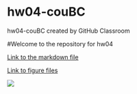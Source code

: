 # hw04-couBC
hw04-couBC created by GitHub Classroom


#Welcome to the repository for hw04

[Link to the markdown file](hw04_cou.md)

[Link to figure files](hw04_cou_files/figure-markdown_github)


![](https://xkcd.com/688/)
